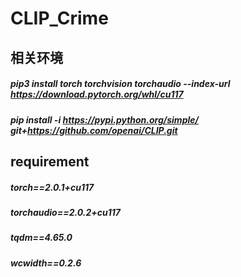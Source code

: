 # CLIP_Crime
## 相关环境
##### pip3 install torch torchvision torchaudio --index-url https://download.pytorch.org/whl/cu117
##### pip install -i https://pypi.python.org/simple/ git+https://github.com/openai/CLIP.git

## requirement
##### torch==2.0.1+cu117
##### torchaudio==2.0.2+cu117
##### tqdm==4.65.0
##### wcwidth==0.2.6
